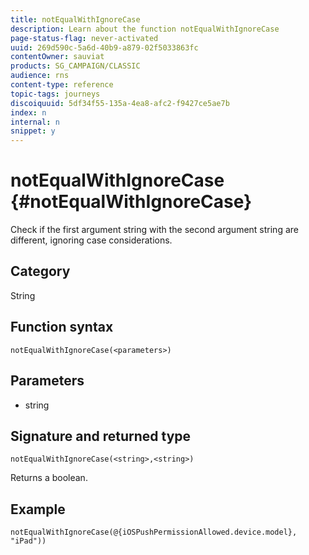 ```yaml
---
title: notEqualWithIgnoreCase
description: Learn about the function notEqualWithIgnoreCase
page-status-flag: never-activated
uuid: 269d590c-5a6d-40b9-a879-02f5033863fc
contentOwner: sauviat
products: SG_CAMPAIGN/CLASSIC
audience: rns
content-type: reference
topic-tags: journeys
discoiquuid: 5df34f55-135a-4ea8-afc2-f9427ce5ae7b
index: n
internal: n
snippet: y
---
```


# notEqualWithIgnoreCase {#notEqualWithIgnoreCase}

Check if the first argument string with the second argument string are different, ignoring case considerations.

## Category

String

## Function syntax

`notEqualWithIgnoreCase(<parameters>)`

## Parameters

* string

## Signature and returned type

`notEqualWithIgnoreCase(<string>,<string>)`

Returns a boolean.

## Example

`notEqualWithIgnoreCase(@{iOSPushPermissionAllowed.device.model}, "iPad"))`
